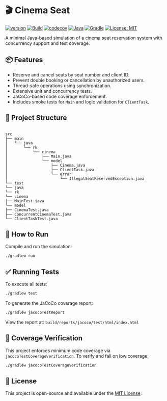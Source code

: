 # 🎬 Cinema Seat

[![version](https://img.shields.io/badge/version-1.1.1-yellow.svg)](https://semver.org)
[![Build](https://github.com/rkociniewski/cinema-seat/actions/workflows/main.yml/badge.svg)](https://github.com/rkociniewski/cinema-seat/actions/workflows/main.yml)
[![codecov](https://codecov.io/gh/rkociniewski/cinema-seat/branch/main/graph/badge.svg)](https://codecov.io/gh/rkociniewski/cinema-seat)
[![Java](https://img.shields.io/badge/JDK-25-white?logo=openjdk)](https://www.java.com/)
[![Gradle](https://img.shields.io/badge/Gradle-9.10-blue?logo=gradle)](https://gradle.org/)
[![License: MIT](https://img.shields.io/badge/License-MIT-greem.svg)](https://opensource.org/licenses/MIT)

A minimal Java-based simulation of a cinema seat reservation system with concurrency support and test coverage.

## 📦 Features

- Reserve and cancel seats by seat number and client ID.
- Prevent double booking or cancellation by unauthorized users.
- Thread-safe operations using synchronization.
- Extensive unit and concurrency tests.
- JaCoCo-based code coverage enforcement.
- Includes smoke tests for `Main` and logic validation for `ClientTask`.

## 📁 Project Structure

```

src
├── main
│   └── java
│       └── rk
│           └── cinema
│               ├── Main.java
│               └── model
│                   ├── Cinema.java
│                   ├── ClientTask.java
│                   └── error
│                       └── IllegalSeatReservedException.java
└── test
└── java
└── rk
└── cinema
├── MainTest.java
└── model
├── CinemaTest.java
├── ConcurrentCinemaTest.java
└── ClientTaskTest.java

````

## 🚀 How to Run

Compile and run the simulation:

```bash
./gradlew run
````

## ✅ Running Tests

To execute all tests:

```bash
./gradlew test
```

To generate the JaCoCo coverage report:

```bash
./gradlew jacocoTestReport
```

View the report at:
`build/reports/jacoco/test/html/index.html`

## 🧪 Coverage Verification

This project enforces minimum code coverage via `jacocoTestCoverageVerification`.
To verify and fail on low coverage:

```bash
./gradlew jacocoTestCoverageVerification
```

## 📜 License

This project is open-source and available under the [MIT License](https://opensource.org/licenses/MIT).
